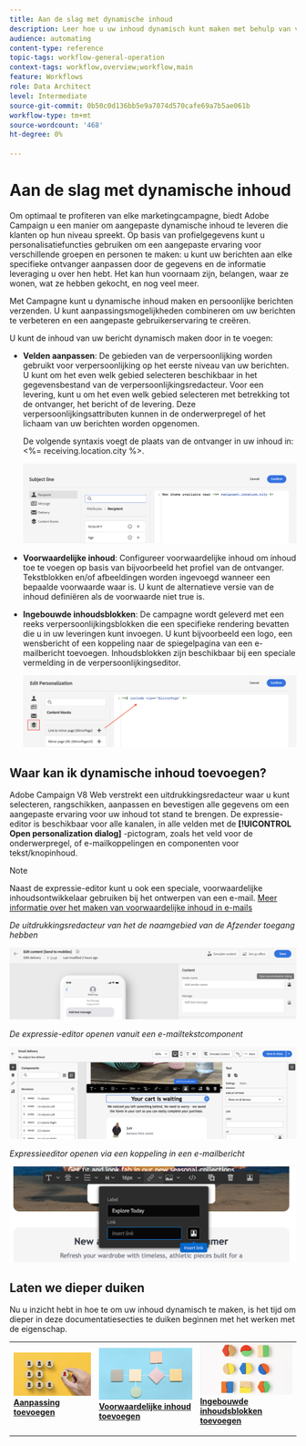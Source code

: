 ```yaml
---
title: Aan de slag met dynamische inhoud
description: Leer hoe u uw inhoud dynamisch kunt maken met behulp van verpersoonlijking, voorwaardelijke inhoud en ingebouwde inhoudsblokken.
audience: automating
content-type: reference
topic-tags: workflow-general-operation
context-tags: workflow,overview;workflow,main
feature: Workflows
role: Data Architect
level: Intermediate
source-git-commit: 0b50c0d136bb5e9a7074d570cafe69a7b5ae061b
workflow-type: tm+mt
source-wordcount: '468'
ht-degree: 0%

---
```



# Aan de slag met dynamische inhoud

Om optimaal te profiteren van elke marketingcampagne, biedt Adobe Campaign u een manier om aangepaste dynamische inhoud te leveren die klanten op hun niveau spreekt. Op basis van profielgegevens kunt u personalisatiefuncties gebruiken om een aangepaste ervaring voor verschillende groepen en personen te maken: u kunt uw berichten aan elke specifieke ontvanger aanpassen door de gegevens en de informatie leveraging u over hen hebt. Het kan hun voornaam zijn, belangen, waar ze wonen, wat ze hebben gekocht, en nog veel meer.

Met Campagne kunt u dynamische inhoud maken en persoonlijke berichten verzenden. U kunt aanpassingsmogelijkheden combineren om uw berichten te verbeteren en een aangepaste gebruikerservaring te creëren.

U kunt de inhoud van uw bericht dynamisch maken door in te voegen:

* **Velden aanpassen**: De gebieden van de verpersoonlijking worden gebruikt voor verpersoonlijking op het eerste niveau van uw berichten. U kunt om het even welk gebied selecteren beschikbaar in het gegevensbestand van de verpersoonlijkingsredacteur. Voor een levering, kunt u om het even welk gebied selecteren met betrekking tot de ontvanger, het bericht of de levering. Deze verpersoonlijkingsattributen kunnen in de onderwerpregel of het lichaam van uw berichten worden opgenomen.

   De volgende syntaxis voegt de plaats van de ontvanger in uw inhoud in: &lt;%= receiving.location.city %>.

   ![](assets/perso-subject-line.png)

* **Voorwaardelijke inhoud**: Configureer voorwaardelijke inhoud om inhoud toe te voegen op basis van bijvoorbeeld het profiel van de ontvanger. Tekstblokken en/of afbeeldingen worden ingevoegd wanneer een bepaalde voorwaarde waar is. U kunt de alternatieve versie van de inhoud definiëren als de voorwaarde niet true is.

* **Ingebouwde inhoudsblokken**: De campagne wordt geleverd met een reeks verpersoonlijkingsblokken die een specifieke rendering bevatten die u in uw leveringen kunt invoegen. U kunt bijvoorbeeld een logo, een wensbericht of een koppeling naar de spiegelpagina van een e-mailbericht toevoegen. Inhoudsblokken zijn beschikbaar bij een speciale vermelding in de verpersoonlijkingseditor.

   ![](assets/perso-content-blocks.png)

## Waar kan ik dynamische inhoud toevoegen?

Adobe Campaign V8 Web verstrekt een uitdrukkingsredacteur waar u kunt selecteren, rangschikken, aanpassen en bevestigen alle gegevens om een aangepaste ervaring voor uw inhoud tot stand te brengen. De expressie-editor is beschikbaar voor alle kanalen, in alle velden met de **[!UICONTROL Open personalization dialog]** -pictogram, zoals het veld voor de onderwerpregel, of e-mailkoppelingen en componenten voor tekst/knopinhoud.

>[!NOTE]
>
>Naast de expressie-editor kunt u ook een speciale, voorwaardelijke inhoudsontwikkelaar gebruiken bij het ontwerpen van een e-mail. [Meer informatie over het maken van voorwaardelijke inhoud in e-mails](conditions.md)

*De uitdrukkingsredacteur van het de naamgebied van de Afzender toegang hebben*

![](assets/expression-editor-access.png)

*De expressie-editor openen vanuit een e-mailtekstcomponent*

![](assets/expression-editor-access-email.png)

*Expressieeditor openen via een koppeling in een e-mailbericht*

![](assets/perso-link-insert-icon.png)

## Laten we dieper duiken

Nu u inzicht hebt in hoe te om uw inhoud dynamisch te maken, is het tijd om dieper in deze documentatiesecties te duiken beginnen met het werken met de eigenschap.

<table style="table-layout:fixed"><tr style="border: 0;">
<td>
<a href="personalize.md">
<img alt="Inhoud personaliseren" src="assets/do-not-localize/dynamic-personalization.jpg">
</a>
<div>
<a href="personalize.md"><strong>Aanpassing toevoegen</strong></a>
</div>
<p>
</td>
<td>
<a href="conditions.md">
<img alt="Lood" src="assets/do-not-localize/dynamic-conditional.jpg">
</a>
<div><a href="conditions.md"><strong>Voorwaardelijke inhoud toevoegen</strong>
</div>
<p>
</td>
<td>
<a href="content-blocks.md">
<img alt="Onfrequent" src="assets/do-not-localize/dynamic-content-blocks.jpg">
</a>
<div>
<a href="content-blocks.md"><strong>Ingebouwde inhoudsblokken toevoegen</strong></a>
</div>
<p></td>
</tr></table>

